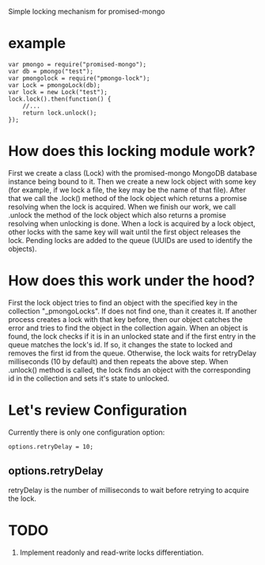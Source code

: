 Simple locking mechanism for promised-mongo


example
=======

    var pmongo = require("promised-mongo");
    var db = pmongo("test");
    var pmongolock = require("pmongo-lock");
    var Lock = pmongoLock(db);
    var lock = new Lock("test");
    lock.lock().then(function() {
        //...
        return lock.unlock();
    });


How does this locking module work?
==================================

First we create a class (Lock) with the promised-mongo MongoDB database instance being bound to it.
Then we create a new lock object with some key (for example, if we lock a file, the key may be the name of that file).
After that we call the .lock() method of the lock object which returns a promise resolving when the lock is acquired.
When we finish our work, we call .unlock the method of the lock object which also returns a promise resolving when unlocking is done.
When a lock is acquired by a lock object, other locks with the same key will wait until the first object releases the lock.
Pending locks are added to the queue (UUIDs are used to identify the objects).

How does this work under the hood?
==================================

First the lock object tries to find an object with the specified key in the collection "_pmongoLocks".
If does not find one, than it creates it. If another process creates a lock with that key before, then our object catches the error and tries to find the object in the collection again.
When an object is found, the lock checks if it is in an unlocked state and if the first entry in the queue matches the lock's id. If so, it changes the state to locked and removes the first id from the queue.
Otherwise, the lock waits for retryDelay milliseconds (10 by default) and then repeats the above step.
When .unlock() method is called, the lock finds an object with the corresponding id in the collection and sets it's state to unlocked.

Let's review Configuration
==========================

Currently there is only one configuration option:

    options.retryDelay = 10;

options.retryDelay 
------------------

retryDelay is the number of milliseconds to wait before retrying to acquire the lock.

TODO
====

1. Implement readonly and read-write locks differentiation.
